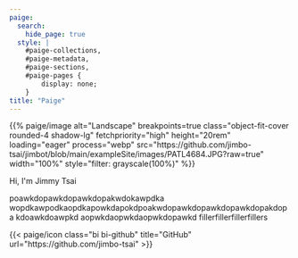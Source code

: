 ```yaml
---
paige:
  search:
    hide_page: true
  style: |
    #paige-collections,
    #paige-metadata,
    #paige-sections,
    #paige-pages {
        display: none;
    }
title: "Paige"
---
```


<p>{{% paige/image alt="Landscape" breakpoints=true class="object-fit-cover rounded-4 shadow-lg" fetchpriority="high" height="20rem" loading="eager" process="webp" src="https://github.com/jimbo-tsai/jimbot/blob/main/exampleSite/images/PATL4684.JPG?raw=true" width="100%"  style="filter: grayscale(100%)" %}}</p>

<p class="display-5 fw-bold mb-2 text-center">Hi, I'm Jimmy Tsai</p>

<div class="container-fluid">
    <div class="justify-content-center row">
        <div class="col col-auto col-lg-7 px-0">
            <p class="lead text-center">poawkdopawkdopawkdopakwdokawpdka wopdkawpodkaopdkapowkdapokdpoakwdopawkdopawkdopawkdopakdopa kdoawkdoawpkd aopwkdaopwkdaopwkdopawkd fillerfillerfillerfillers</p>
        </div>
    </div>
</div>

<!--
<p class="text-center">
    <a class="lead" href="https://github.com/jimbo-tsai">Get started!</a>
</p>
-->

<div class="column-gap-3 d-flex display-6 justify-content-center mb-3">
    {{< paige/icon class="bi bi-github" title="GitHub" url="https://github.com/jimbo-tsai" >}}
</div>


